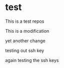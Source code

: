 test
====

This is a test repos

This is a modification

yet another change

testing out ssh key

again testing the ssh keys
